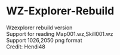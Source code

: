 # WZ-Explorer-Rebuild
Wzexplorer rebuild version\
Support for reading Map001.wz,Skill001.wz\
Support 1026,2050 png format\
Credit: Hendi48
